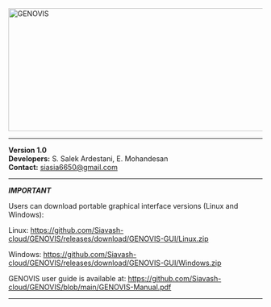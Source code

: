
<img width="664" height="244" alt="GENOVIS" src="https://github.com/user-attachments/assets/a5c0b97a-f144-4a6d-9283-0d55ee58baa8" />

---

**Version 1.0**  
**Developers:** S. Salek Ardestani, E. Mohandesan  
**Contact:** siasia6650@gmail.com

---

***IMPORTANT*** 

Users can download portable graphical interface versions (Linux and Windows):

Linux: https://github.com/Siavash-cloud/GENOVIS/releases/download/GENOVIS-GUI/Linux.zip

Windows: https://github.com/Siavash-cloud/GENOVIS/releases/download/GENOVIS-GUI/Windows.zip

GENOVIS user guide is available at: https://github.com/Siavash-cloud/GENOVIS/blob/main/GENOVIS-Manual.pdf

---
